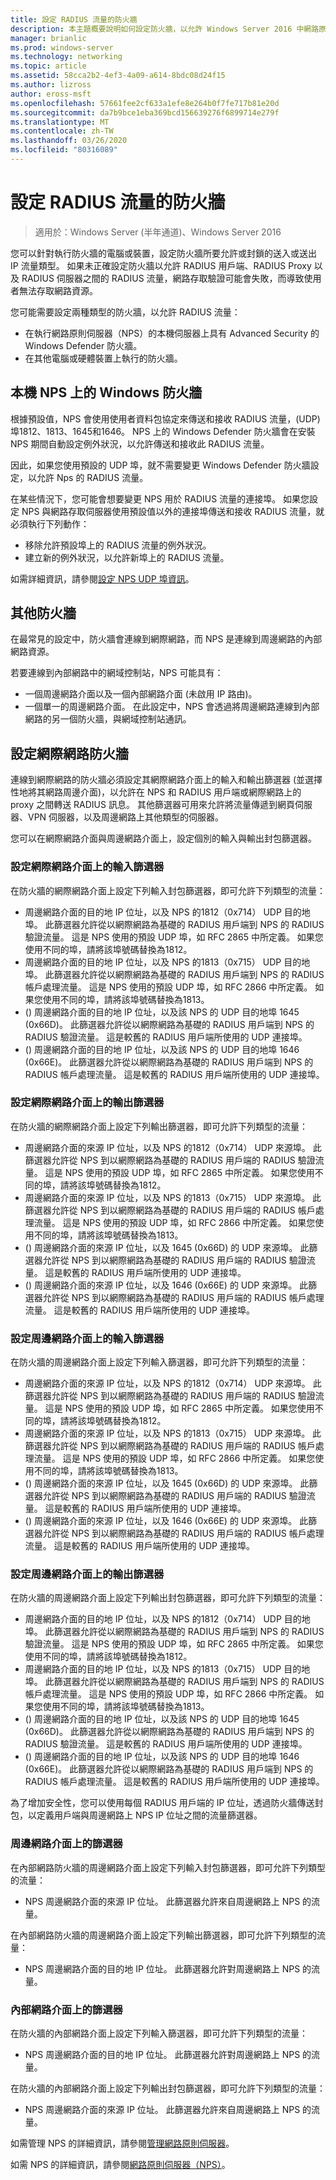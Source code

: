 ```yaml
---
title: 設定 RADIUS 流量的防火牆
description: 本主題概要說明如何設定防火牆，以允許 Windows Server 2016 中網路原則伺服器的 RADIUS 流量。
manager: brianlic
ms.prod: windows-server
ms.technology: networking
ms.topic: article
ms.assetid: 58cca2b2-4ef3-4a09-a614-8bdc08d24f15
ms.author: lizross
author: eross-msft
ms.openlocfilehash: 57661fee2cf633a1efe8e264b0f7fe717b81e20d
ms.sourcegitcommit: da7b9bce1eba369bcd156639276f6899714e279f
ms.translationtype: MT
ms.contentlocale: zh-TW
ms.lasthandoff: 03/26/2020
ms.locfileid: "80316089"
---
```

# <a name="configure-firewalls-for-radius-traffic"></a>設定 RADIUS 流量的防火牆

>適用於：Windows Server (半年通道)、Windows Server 2016

您可以針對執行防火牆的電腦或裝置，設定防火牆所要允許或封鎖的送入或送出 IP 流量類型。 如果未正確設定防火牆以允許 RADIUS 用戶端、RADIUS Proxy 以及 RADIUS 伺服器之間的 RADIUS 流量，網路存取驗證可能會失敗，而導致使用者無法存取網路資源。 

您可能需要設定兩種類型的防火牆，以允許 RADIUS 流量：

- 在執行網路原則伺服器（NPS）的本機伺服器上具有 Advanced Security 的 Windows Defender 防火牆。
- 在其他電腦或硬體裝置上執行的防火牆。

## <a name="windows-firewall-on-the-local-nps"></a>本機 NPS 上的 Windows 防火牆

根據預設值，NPS 會使用使用者資料包協定來傳送和接收 RADIUS 流量，\(UDP\) 埠1812、1813、1645和1646。 NPS 上的 Windows Defender 防火牆會在安裝 NPS 期間自動設定例外狀況，以允許傳送和接收此 RADIUS 流量。

因此，如果您使用預設的 UDP 埠，就不需要變更 Windows Defender 防火牆設定，以允許 Nps 的 RADIUS 流量。

在某些情況下，您可能會想要變更 NPS 用於 RADIUS 流量的連接埠。 如果您設定 NPS 與網路存取伺服器使用預設值以外的連接埠傳送和接收 RADIUS 流量，就必須執行下列動作：

- 移除允許預設埠上的 RADIUS 流量的例外狀況。
- 建立新的例外狀況，以允許新埠上的 RADIUS 流量。

如需詳細資訊，請參閱[設定 NPS UDP 埠資訊](nps-udp-ports-configure.md)。

## <a name="other-firewalls"></a>其他防火牆

在最常見的設定中，防火牆會連線到網際網路，而 NPS 是連線到周邊網路的內部網路資源。

若要連線到內部網路中的網域控制站，NPS 可能具有：

- 一個周邊網路介面以及一個內部網路介面 (未啟用 IP 路由)。 
- 一個單一的周邊網路介面。 在此設定中，NPS 會透過將周邊網路連線到內部網路的另一個防火牆，與網域控制站通訊。

## <a name="configuring-the-internet-firewall"></a>設定網際網路防火牆

連線到網際網路的防火牆必須設定其網際網路介面上的輸入和輸出篩選器 \(並選擇性地將其網路周邊介面\)，以允許在 NPS 和 RADIUS 用戶端或網際網路上的 proxy 之間轉送 RADIUS 訊息。 其他篩選器可用來允許將流量傳遞到網頁伺服器、VPN 伺服器，以及周邊網路上其他類型的伺服器。

您可以在網際網路介面與周邊網路介面上，設定個別的輸入與輸出封包篩選器。

### <a name="configure-input-filters-on-the-internet-interface"></a>設定網際網路介面上的輸入篩選器

在防火牆的網際網路介面上設定下列輸入封包篩選器，即可允許下列類型的流量：

- 周邊網路介面的目的地 IP 位址，以及 NPS 的1812（0x714） UDP 目的地埠。  此篩選器允許從以網際網路為基礎的 RADIUS 用戶端到 NPS 的 RADIUS 驗證流量。 這是 NPS 使用的預設 UDP 埠，如 RFC 2865 中所定義。 如果您使用不同的埠，請將該埠號碼替換為1812。
- 周邊網路介面的目的地 IP 位址，以及 NPS 的1813（0x715） UDP 目的地埠。 此篩選器允許從以網際網路為基礎的 RADIUS 用戶端到 NPS 的 RADIUS 帳戶處理流量。 這是 NPS 使用的預設 UDP 埠，如 RFC 2866 中所定義。 如果您使用不同的埠，請將該埠號碼替換為1813。
- \(\) 周邊網路介面的目的地 IP 位址，以及該 NPS 的 UDP 目的地埠 1645 \(0x66D\)。 此篩選器允許從以網際網路為基礎的 RADIUS 用戶端到 NPS 的 RADIUS 驗證流量。 這是較舊的 RADIUS 用戶端所使用的 UDP 連接埠。
- \(\) 周邊網路介面的目的地 IP 位址，以及該 NPS 的 UDP 目的地埠 1646 \(0x66E\)。 此篩選器允許從以網際網路為基礎的 RADIUS 用戶端到 NPS 的 RADIUS 帳戶處理流量。 這是較舊的 RADIUS 用戶端所使用的 UDP 連接埠。

### <a name="configure-output-filters-on-the-internet-interface"></a>設定網際網路介面上的輸出篩選器

在防火牆的網際網路介面上設定下列輸出篩選器，即可允許下列類型的流量：

- 周邊網路介面的來源 IP 位址，以及 NPS 的1812（0x714） UDP 來源埠。 此篩選器允許從 NPS 到以網際網路為基礎的 RADIUS 用戶端的 RADIUS 驗證流量。 這是 NPS 使用的預設 UDP 埠，如 RFC 2865 中所定義。 如果您使用不同的埠，請將該埠號碼替換為1812。
- 周邊網路介面的來源 IP 位址，以及 NPS 的1813（0x715） UDP 來源埠。 此篩選器允許從 NPS 到以網際網路為基礎的 RADIUS 用戶端的 RADIUS 帳戶處理流量。 這是 NPS 使用的預設 UDP 埠，如 RFC 2866 中所定義。 如果您使用不同的埠，請將該埠號碼替換為1813。
- \(\) 周邊網路介面的來源 IP 位址，以及 1645 \(0x66D\) 的 UDP 來源埠。 此篩選器允許從 NPS 到以網際網路為基礎的 RADIUS 用戶端的 RADIUS 驗證流量。 這是較舊的 RADIUS 用戶端所使用的 UDP 連接埠。
- \(\) 周邊網路介面的來源 IP 位址，以及 1646 \(0x66E\) 的 UDP 來源埠。 此篩選器允許從 NPS 到以網際網路為基礎的 RADIUS 用戶端的 RADIUS 帳戶處理流量。 這是較舊的 RADIUS 用戶端所使用的 UDP 連接埠。

### <a name="configure-input-filters-on-the-perimeter-network-interface"></a>設定周邊網路介面上的輸入篩選器

在防火牆的周邊網路介面上設定下列輸入篩選器，即可允許下列類型的流量：

- 周邊網路介面的來源 IP 位址，以及 NPS 的1812（0x714） UDP 來源埠。 此篩選器允許從 NPS 到以網際網路為基礎的 RADIUS 用戶端的 RADIUS 驗證流量。 這是 NPS 使用的預設 UDP 埠，如 RFC 2865 中所定義。 如果您使用不同的埠，請將該埠號碼替換為1812。
- 周邊網路介面的來源 IP 位址，以及 NPS 的1813（0x715） UDP 來源埠。 此篩選器允許從 NPS 到以網際網路為基礎的 RADIUS 用戶端的 RADIUS 帳戶處理流量。 這是 NPS 使用的預設 UDP 埠，如 RFC 2866 中所定義。 如果您使用不同的埠，請將該埠號碼替換為1813。
- \(\) 周邊網路介面的來源 IP 位址，以及 1645 \(0x66D\) 的 UDP 來源埠。 此篩選器允許從 NPS 到以網際網路為基礎的 RADIUS 用戶端的 RADIUS 驗證流量。 這是較舊的 RADIUS 用戶端所使用的 UDP 連接埠。
- \(\) 周邊網路介面的來源 IP 位址，以及 1646 \(0x66E\) 的 UDP 來源埠。 此篩選器允許從 NPS 到以網際網路為基礎的 RADIUS 用戶端的 RADIUS 帳戶處理流量。 這是較舊的 RADIUS 用戶端所使用的 UDP 連接埠。

### <a name="configure-output-filters-on-the-perimeter-network-interface"></a>設定周邊網路介面上的輸出篩選器

在防火牆的周邊網路介面上設定下列輸出封包篩選器，即可允許下列類型的流量：

- 周邊網路介面的目的地 IP 位址，以及 NPS 的1812（0x714） UDP 目的地埠。 此篩選器允許從以網際網路為基礎的 RADIUS 用戶端到 NPS 的 RADIUS 驗證流量。 這是 NPS 使用的預設 UDP 埠，如 RFC 2865 中所定義。 如果您使用不同的埠，請將該埠號碼替換為1812。
- 周邊網路介面的目的地 IP 位址，以及 NPS 的1813（0x715） UDP 目的地埠。 此篩選器允許從以網際網路為基礎的 RADIUS 用戶端到 NPS 的 RADIUS 帳戶處理流量。 這是 NPS 使用的預設 UDP 埠，如 RFC 2866 中所定義。 如果您使用不同的埠，請將該埠號碼替換為1813。
- \(\) 周邊網路介面的目的地 IP 位址，以及該 NPS 的 UDP 目的地埠 1645 \(0x66D\)。 此篩選器允許從以網際網路為基礎的 RADIUS 用戶端到 NPS 的 RADIUS 驗證流量。 這是較舊的 RADIUS 用戶端所使用的 UDP 連接埠。
- \(\) 周邊網路介面的目的地 IP 位址，以及該 NPS 的 UDP 目的地埠 1646 \(0x66E\)。 此篩選器允許從以網際網路為基礎的 RADIUS 用戶端到 NPS 的 RADIUS 帳戶處理流量。 這是較舊的 RADIUS 用戶端所使用的 UDP 連接埠。

為了增加安全性，您可以使用每個 RADIUS 用戶端的 IP 位址，透過防火牆傳送封包，以定義用戶端與周邊網路上 NPS IP 位址之間的流量篩選器。

### <a name="filters-on-the-perimeter-network-interface"></a>周邊網路介面上的篩選器

在內部網路防火牆的周邊網路介面上設定下列輸入封包篩選器，即可允許下列類型的流量：

- NPS 周邊網路介面的來源 IP 位址。 此篩選器允許來自周邊網路上 NPS 的流量。

在內部網路防火牆的周邊網路介面上設定下列輸出篩選器，即可允許下列類型的流量：

- NPS 周邊網路介面的目的地 IP 位址。 此篩選器允許對周邊網路上 NPS 的流量。

### <a name="filters-on-the-intranet-interface"></a>內部網路介面上的篩選器

在防火牆的內部網路介面上設定下列輸入篩選器，即可允許下列類型的流量：

- NPS 周邊網路介面的目的地 IP 位址。 此篩選器允許對周邊網路上 NPS 的流量。

在防火牆的內部網路介面上設定下列輸出封包篩選器，即可允許下列類型的流量：

- NPS 周邊網路介面的來源 IP 位址。 此篩選器允許來自周邊網路上 NPS 的流量。


如需管理 NPS 的詳細資訊，請參閱[管理網路原則伺服器](nps-manage-top.md)。

如需 NPS 的詳細資訊，請參閱[網路原則伺服器（NPS）](nps-top.md)。




